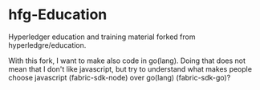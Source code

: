 # hfg-Education
Hyperledger education and training material forked from hyperledgre/education.

With this fork, I want to make also code in go(lang). Doing that does not mean that I don't like javascript, but try to understand what makes people choose javascript (fabric-sdk-node) over go(lang) (fabric-sdk-go)?
